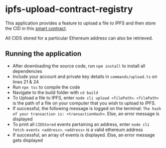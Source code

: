 # ipfs-upload-contract-registry
This application provides a feature to upload a file to IPFS and then store the CID in this [smart contract](https://goerli.etherscan.io/address/0x7Eb45FC38fc4E920fa124783eccc5765E1711Df3).

All CIDS stored for a particular Ethereum address can also be retrieved.

## Running the application
- After downloading the source code, run `npm install` to install all dependencies
- Include your account and private key details in `commands/upload.ts` on lines 21 & 24
- Run `npx tsc` to compile the code
- Navigate to the build folder with `cd build`
- To Upload a file to IPFS, enter `node cli upload <filePath>`. `<filePath>` is the path of a file on your computer that you wish to upload to IPFS.
- If successful, the following message is logged on the terminal: `The hash of your transaction is: <transactionHash>`. Else, an error message is displayed
- To print all `CIDStored` events pertaining an address, enter `node cli fetch-events <address>`. `<address>` is a valid ethereum address
- If successful, an array of events is displayed. Else, an error message gets displayed
